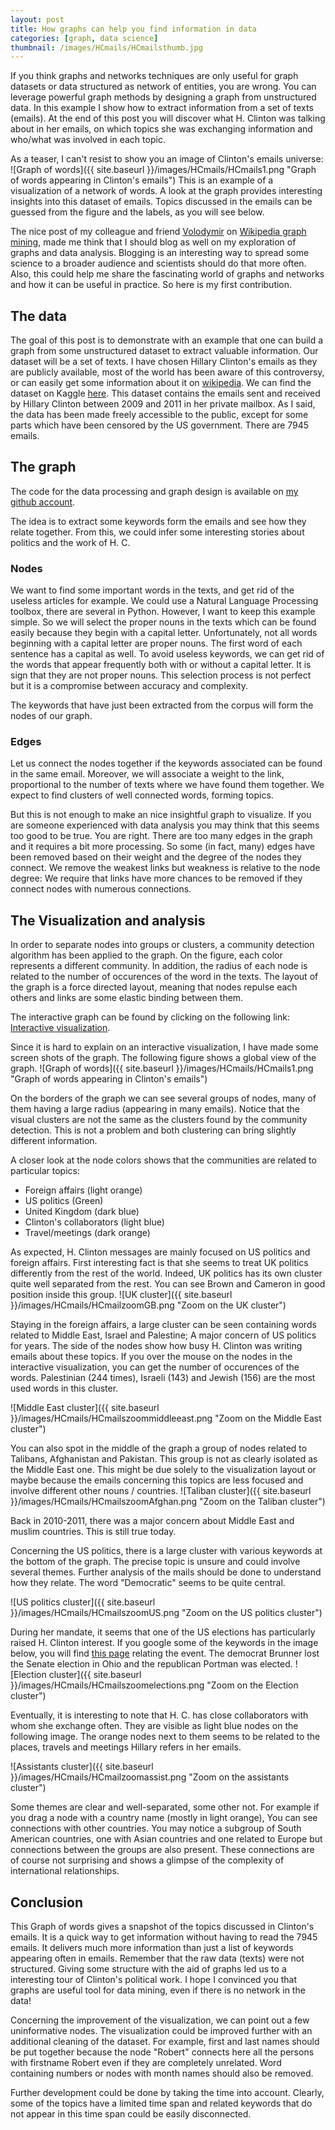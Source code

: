 ```yaml
---
layout: post
title: How graphs can help you find information in data
categories: [graph, data science]
thumbnail: /images/HCmails/HCmailsthumb.jpg
---
```


If you think graphs and networks techniques are only useful for graph datasets or data structured as network of entities, you are wrong. You can leverage powerful graph methods by designing a graph from unstructured data. In this example I show how to extract information from a set of texts (emails). At the end of this post you will discover what H. Clinton was talking about in her emails, on which topics she was exchanging information and who/what was involved in each topic.

As a teaser, I can't resist to show you an image of Clinton's emails universe:
![Graph of words]({{ site.baseurl }}/images/HCmails/HCmails1.png "Graph of words appearing in Clinton's emails")
This is an example of a visualization of a network of words. A look at the graph provides interesting insights into this dataset of emails. Topics discussed in the emails can be guessed from the figure and the labels, as you will see below.

The nice post of my colleague and friend [Volodymir](http://blog.miz.space/) on [Wikipedia graph mining](http://blog.miz.space/research/2017/08/14/wikipedia-collective-memory-dynamic-graph-analysis-graphx-spark-scala-time-series-network/), made me think that I should blog as well on my exploration of graphs and data analysis. Blogging is an interesting way to spread some science to a broader audience and scientists should do that more often. Also, this could help me share the fascinating world of graphs and networks and how it can be useful in practice. So here is my first contribution. 

## The data

The goal of this post is to demonstrate with an example that one can build a graph from some unstructured dataset to extract valuable information. Our dataset will be a set of texts. I have chosen Hillary Clinton's emails as they are publicly available, most of the world has been aware of this controversy, or can easily get some information about it on [wikipedia](https://en.wikipedia.org/wiki/Hillary_Clinton_email_controversy). We can find the dataset on Kaggle [here](https://www.kaggle.com/kaggle/hillary-clinton-emails). This dataset contains the emails sent and received by Hillary Clinton between 2009 and 2011 in her private mailbox. As I said, the data has been made freely accessible to the public, except for some parts which have been censored by the US government. There are 7945 emails.

## The graph

The code for the data processing and graph design is available on [my github account](https://github.com/bricaud/HCmails).

The idea is to extract some keywords form the emails and see how they relate together. From this, we could infer some interesting stories about politics and the work of H. C. 

### Nodes

We want to find some important words in the texts, and get rid of the useless articles for example. We could use a Natural Language Processing toolbox, there are several in Python. However, I want to keep this example simple. So we will select the proper nouns in the texts which can be found easily because they begin with a capital letter. Unfortunately, not all words beginning with a capital letter are proper nouns. The first word of each sentence has a capital as well. To avoid useless keywords, we can get rid of the words that appear frequently both with or without a capital letter. It is sign that they are not proper nouns. This selection process is not perfect but it is a compromise between accuracy and complexity.

The keywords that have just been extracted from the corpus will form the nodes of our graph.


### Edges

Let us connect the nodes together if the keywords associated can be found in the same email. Moreover, we will associate a weight to the link, proportional to the number of texts where we have found them together. We expect to find clusters of well connected words, forming topics. 

But this is not enough to make an nice insightful graph to visualize. If you are someone experienced with data analysis you may think that this seems too good to be true. You are right. There are too many edges in the graph and it requires a bit more processing. So some  (in fact, many) edges have been removed based on their weight and the degree of the nodes they connect. We remove the weakest links but weakness is relative to the node degree: We require that links have more chances to be removed if they connect nodes with numerous connections.


## The Visualization and analysis

In order to separate nodes into groups or clusters, a community detection algorithm has been applied to the graph. On the figure, each color represents a different community.
In addition, the radius of each node is related to the number of occurences of the word in the texts. The layout of the graph is a force directed layout, meaning that nodes repulse each others and links are some elastic binding between them.

The interactive graph can be found by clicking on the following link:
[Interactive visualization](https://bricaud.github.io/HCmails/).

Since it is hard to explain on an interactive visualization, I have made some screen shots of the graph. The following figure shows a global view of the graph.
![Graph of words]({{ site.baseurl }}/images/HCmails/HCmails1.png "Graph of words appearing in Clinton's emails")

On the borders of the graph we can see several groups of nodes, many of them having a large radius (appearing in many emails). Notice that the visual clusters are not the same as the clusters found by the community detection. This is not a problem and both clustering can bring slightly different information.


A closer look at the node colors shows that the communities are related to particular topics:

* Foreign affairs (light orange)
* US politics (Green)
* United Kingdom (dark blue)
* Clinton's collaborators (light blue)
* Travel/meetings (dark orange)

As expected, H. Clinton messages are mainly focused on US politics and foreign affairs. First interesting fact is that she seems to treat UK politics differently from the rest of the world. Indeed, UK politics has its own cluster quite well separated from the rest. You can see Brown and Cameron in good position inside this group.
![UK cluster]({{ site.baseurl }}/images/HCmails/HCmailzoomGB.png "Zoom on the UK cluster")

Staying in the foreign affairs, a large cluster can be seen containing words related to Middle East, Israel and Palestine; A major concern of US politics for years. The side of the nodes show how busy H. Clinton was writing emails about these topics. If you over the mouse on the nodes in the interactive visualization, you can get the number of occurences of the words. Palestinian (244 times), Israeli (143) and Jewish (156) are the most used words in this cluster.

![Middle East cluster]({{ site.baseurl }}/images/HCmails/HCmailszoommiddleeast.png "Zoom on the Middle East cluster")

You can also spot in the middle of the graph a group of nodes related to Talibans, Afghanistan and Pakistan. This group is not as clearly isolated as the Middle East one. This might be due solely to the visualization layout or maybe because the emails concerning this topics are less focused and involve different other nouns / countries.
![Taliban cluster]({{ site.baseurl }}/images/HCmails/HCmailszoomAfghan.png "Zoom on the Taliban cluster")

Back in 2010-2011, there was a major concern about Middle East and muslim countries. This is still true today.

Concerning the US politics, there is a large cluster with various keywords at the bottom of the graph. The precise topic is unsure and could involve several themes. Further analysis of the mails should be done to understand how they relate. The word "Democratic" seems to be quite central.

![US politics cluster]({{ site.baseurl }}/images/HCmails/HCmailszoomUS.png "Zoom on the US politics cluster")

During her mandate, it seems that one of the US elections has particularly raised H. Clinton interest. If you google some of the keywords in the image below, you will find [this page](https://en.wikipedia.org/wiki/United_States_Senate_election_in_Ohio,_2010) relating the event. The democrat Brunner lost the Senate election in Ohio and the republican Portman was elected.
![Election cluster]({{ site.baseurl }}/images/HCmails/HCmailszoomelections.png "Zoom on the Election cluster")


Eventually, it is interesting to note that H. C. has close collaborators with whom she exchange often. They are visible as light blue nodes on the following image. The orange nodes next to them seems to be related to the places, travels and meetings Hillary refers in her emails. 

![Assistants cluster]({{ site.baseurl }}/images/HCmails/HCmailzoomassist.png "Zoom on the assistants cluster")


Some themes are clear and well-separated, some other not. For example if you drag a node with a country name (mostly in light orange), You can see connections with other countries. You may notice a subgroup of South American countries, one with Asian countries and one related to Europe but connections between the groups are also present. These connections are of course not surprising and shows a glimpse of the complexity of international relationships. 

## Conclusion

This Graph of words gives a snapshot of the topics discussed in Clinton's emails. It is a quick way to get information without having to read the 7945 emails. It delivers much more information than just a list of keywords appearing often in emails. Remember that the raw data (texts) were not structured. Giving some structure with the aid of graphs led us to a interesting tour of Clinton's political work. I hope I convinced you that graphs are useful tool for data mining, even if there is no network in the data!

Concerning the improvement of the visualization, we can point out a few uninformative nodes. The visualization could be improved further with an additional cleaning of the dataset. For example, first and last names should be put together because the node "Robert" connects here all the persons with firstname Robert even if they are completely unrelated. Word containing numbers or nodes with month names should also be removed.

Further development could be done by taking the time into account. Clearly, some of the topics have a limited time span and related keywords that do not appear in this time span could be easily disconnected. 

